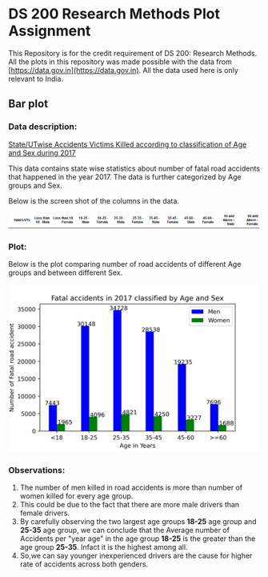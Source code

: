 # DS 200 Research Methods Plot Assignment
This Repository is for the credit requirement of DS 200: Research Methods. All the plots in this repository was made possible with the data from [https://data.gov.in](https://data.gov.in). All the data used here is only relevant to India.

## Bar plot

### Data description: 

[State/UTwise Accidents Victims Killed according to classification of Age and Sex during 2017]()

This data contains state wise statistics about number of fatal road accidents that happened in the year 2017. The data is further categorized by Age groups and Sex.

Below is the screen shot of the columns in the data.

![alt text](https://github.com/bikipanda/DS-200-Research-Methods-Plot-Assignment/blob/main/columns_bar.PNG)

### Plot:

Below is the plot comparing number of road accidents of different Age groups and between different Sex.

![alt text](https://github.com/bikipanda/DS-200-Research-Methods-Plot-Assignment/blob/main/Fatal%20Accidents%20by%20Age%20and%20sex%20in%202017%20plot.jpg)

### Observations:
1. The number of men killed in road accidents is more than number of women killed for every age group.
2. This could be due to the fact that there are more male drivers than female drivers.
3. By carefully observing the two largest age groups **18-25** age group and **25-35** age group, we can conclude that the Average number of Accidents per "year age" in the age group **18-25** is the greater than the age group **25-35**. Infact it is the highest among all.
4. So,we can say younger inexperienced drivers are the cause for higher rate of accidents across both genders.
